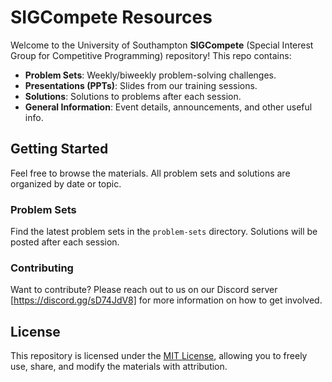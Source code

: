 # SIGCompete Resources

Welcome to the University of Southampton **SIGCompete** (Special Interest Group for Competitive Programming) repository! This repo contains:

- **Problem Sets**: Weekly/biweekly problem-solving challenges.
- **Presentations (PPTs)**: Slides from our training sessions.
- **Solutions**: Solutions to problems after each session.
- **General Information**: Event details, announcements, and other useful info.

## Getting Started

Feel free to browse the materials. All problem sets and solutions are organized by date or topic.

### Problem Sets
Find the latest problem sets in the `problem-sets` directory. Solutions will be posted after each session.

### Contributing
Want to contribute? Please reach out to us on our Discord server [https://discord.gg/sD74JdV8] for more information on how to get involved.

## License

This repository is licensed under the [MIT License](LICENSE), allowing you to freely use, share, and modify the materials with attribution.
